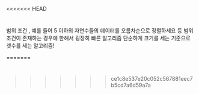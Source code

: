 <<<<<<< HEAD
#
범위 조건 , 예를 들어 5 이하의 자연수들의 데이터를  오름차순으로 정렬하세요 등 범위 조건이 존재하는 경우에 한해서 굉장히 빠른 알고리즘
단순하게 크기를 세는 기준으로 갯수를 세는 알고리즘!
 
=======
# 
>>>>>>> ce1c8e537e20c052c567881eec7b5cd7a6d59a7a
 